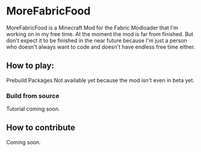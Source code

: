 <h1>MoreFabricFood</h1>
MoreFabricFood is a Minecraft Mod for the Fabric Modloader that I'm working on in my free time. At the moment the mod is far from finished. But don't expect it to be finished in the near future because I'm just a person who doesn't always want to code and doesn't have endless free time either.

<h2>How to play:</h2
<h3>Prebuild Packages</h3>
Not available yet because the mod isn't even in beta yet.
<h3>Build from source</h3>
Tutorial coming soon.

<h2>How to contribute</h2>
Coming soon.
